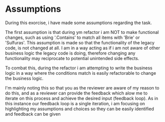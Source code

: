 # Assumptions

During this exorcise, i have made some assumptions regarding the task.

The first assumption is that during ym refactor i am NOT to make functional changes, such as using '.Contains' to match all items with 'Brie' or 'Sulfuras'.
This assumption is made so that the functionality of the legacy code, is not changed at all.
I am in a way acting as if i am not aware of other business logic the legacy code is doing, therefore changing any functionality may reciprocate to potential unintended side effects.

To combat this, during the refactor i am attempting to write the business logic in a way where the conditions match is easily refactorable to change the business logic.

I'm mainly noting this so that you as the reviewer are aware of my reason to do this, and as a reviewer can provide the feedback which alow me to iterate on this process and achieve the desired input (feedback loop).
As in this instance our feedback loop is a single iteration, i am focusing on highlighting my assumptions and choices so they can be easily identified and feedback can be given
